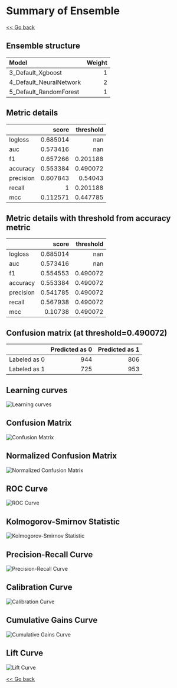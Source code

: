 # Summary of Ensemble

[<< Go back](../README.md)

## Ensemble structure

| Model                   |   Weight |
|:------------------------|---------:|
| 3_Default_Xgboost       |        1 |
| 4_Default_NeuralNetwork |        2 |
| 5_Default_RandomForest  |        1 |

## Metric details

|           |    score |   threshold |
|:----------|---------:|------------:|
| logloss   | 0.685014 |  nan        |
| auc       | 0.573416 |  nan        |
| f1        | 0.657266 |    0.201188 |
| accuracy  | 0.553384 |    0.490072 |
| precision | 0.607843 |    0.54043  |
| recall    | 1        |    0.201188 |
| mcc       | 0.112571 |    0.447785 |

## Metric details with threshold from accuracy metric

|           |    score |   threshold |
|:----------|---------:|------------:|
| logloss   | 0.685014 |  nan        |
| auc       | 0.573416 |  nan        |
| f1        | 0.554553 |    0.490072 |
| accuracy  | 0.553384 |    0.490072 |
| precision | 0.541785 |    0.490072 |
| recall    | 0.567938 |    0.490072 |
| mcc       | 0.10738  |    0.490072 |

## Confusion matrix (at threshold=0.490072)

|              |   Predicted as 0 |   Predicted as 1 |
|:-------------|-----------------:|-----------------:|
| Labeled as 0 |              944 |              806 |
| Labeled as 1 |              725 |              953 |

## Learning curves

![Learning curves](learning_curves.png)

## Confusion Matrix

![Confusion Matrix](confusion_matrix.png)

## Normalized Confusion Matrix

![Normalized Confusion Matrix](confusion_matrix_normalized.png)

## ROC Curve

![ROC Curve](roc_curve.png)

## Kolmogorov-Smirnov Statistic

![Kolmogorov-Smirnov Statistic](ks_statistic.png)

## Precision-Recall Curve

![Precision-Recall Curve](precision_recall_curve.png)

## Calibration Curve

![Calibration Curve](calibration_curve_curve.png)

## Cumulative Gains Curve

![Cumulative Gains Curve](cumulative_gains_curve.png)

## Lift Curve

![Lift Curve](lift_curve.png)

[<< Go back](../README.md)
